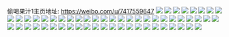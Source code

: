 偷喝果汁1主页地址: https://weibo.com/u/7417559647 
![](https://wx4.sinaimg.cn/mw2000/0085Zk6Ply1h9g86o0429j30zk0wwk19.jpg) 
![](https://wx4.sinaimg.cn/mw2000/0085Zk6Ply1h9g86p0uevj32bm2g64qq.jpg) 
![](https://wx4.sinaimg.cn/mw2000/0085Zk6Ply1h9g86w9kolj32c0340b2c.jpg) 
![](https://wx4.sinaimg.cn/mw2000/0085Zk6Ply1h8ta8qw7rbj30u011gafj.jpg) 
![](https://wx4.sinaimg.cn/mw2000/0085Zk6Ply1h8ta8r6igmj30x90u0wm2.jpg) 
![](https://wx4.sinaimg.cn/mw2000/0085Zk6Ply1h8ta8qdtbtj30u00v2n4d.jpg) 
![](https://wx4.sinaimg.cn/mw2000/0085Zk6Ply1h8rtw7oyqlj31400u0n42.jpg) 
![](https://wx4.sinaimg.cn/mw2000/0085Zk6Ply1h8qpmnzbpuj30u01407iy.jpg) 
![](https://wx4.sinaimg.cn/mw2000/0085Zk6Ply1h8qpmo7rafj30u0140qfr.jpg) 
![](https://wx4.sinaimg.cn/mw2000/0085Zk6Ply1h8qpmrp3jqj30u0140164.jpg) 
![](https://wx4.sinaimg.cn/mw2000/0085Zk6Ply1h8qpmnmx42j30u00yqnbc.jpg) 
![](https://wx4.sinaimg.cn/mw2000/0085Zk6Ply1h8qpmol7ggj30u00x3wry.jpg) 
![](https://wx4.sinaimg.cn/mw2000/0085Zk6Ply1h8ilwr91fej30u0146gv1.jpg) 
![](https://wx4.sinaimg.cn/mw2000/0085Zk6Ply1h892gb3vipj30u01407aq.jpg) 
![](https://wx4.sinaimg.cn/mw2000/0085Zk6Ply1h892gbgwxvj30u014c109.jpg) 
![](https://wx4.sinaimg.cn/mw2000/0085Zk6Ply1h892gbwdm5j30u00x1wme.jpg) 
![](https://wx4.sinaimg.cn/mw2000/0085Zk6Ply1h892gc8ztfj30u00yrtd2.jpg) 
![](https://wx4.sinaimg.cn/mw2000/0085Zk6Ply1h892gatmlej30u00x678w.jpg) 
![](https://wx4.sinaimg.cn/mw2000/0085Zk6Ply1h892ge9qgaj30u0120aez.jpg) 
![](https://wx4.sinaimg.cn/mw2000/0085Zk6Ply1h892gd95u8j30u0163an8.jpg) 
![](https://wx4.sinaimg.cn/mw2000/0085Zk6Ply1h892gds5xcj30u015nn3u.jpg) 
![](https://wx4.sinaimg.cn/mw2000/0085Zk6Ply1h86y7x45u5j30u00ye42g.jpg) 
![](https://wx4.sinaimg.cn/mw2000/0085Zk6Ply1h86y7ww4u1j30u00v3whx.jpg) 
![](https://wx4.sinaimg.cn/mw2000/0085Zk6Ply1h86y7xe6sqj30u011d476.jpg) 
![](https://wx4.sinaimg.cn/mw2000/0085Zk6Ply1h86y7xm6lyj30u011p7a0.jpg) 
![](https://wx4.sinaimg.cn/mw2000/0085Zk6Ply1h83f7eof1zj30u00vs0yc.jpg) 
![](https://wx4.sinaimg.cn/mw2000/0085Zk6Ply1h83f7ego3sj30u00wwag0.jpg) 
![](https://wx4.sinaimg.cn/mw2000/0085Zk6Ply1h82c80y89rj30u00yegmz.jpg) 
![](https://wx4.sinaimg.cn/mw2000/0085Zk6Ply1h82c815y9vj30u00v7ab4.jpg) 
![](https://wx4.sinaimg.cn/mw2000/0085Zk6Ply1h82c81hwdoj30u00z80wv.jpg) 
![](https://wx4.sinaimg.cn/mw2000/0085Zk6Ply1h82c80py2kj30u00yjjvf.jpg) 
![](https://wx4.sinaimg.cn/mw2000/0085Zk6Ply1h82c81ox4hj30u00weq49.jpg) 
![](https://wx4.sinaimg.cn/mw2000/0085Zk6Ply1h82c825zprj30u011nwmz.jpg) 
![](https://wx4.sinaimg.cn/mw2000/0085Zk6Ply1h7z62oihbuj30u00ysakn.jpg) 
![](https://wx4.sinaimg.cn/mw2000/0085Zk6Ply1h7z62pbufsj30u00v4the.jpg) 
![](https://wx4.sinaimg.cn/mw2000/0085Zk6Ply1h7z62nhrp6j30u00yn7c7.jpg) 
![](https://wx4.sinaimg.cn/mw2000/0085Zk6Ply1h7z62psx90j30u011cgsl.jpg) 
![](https://wx4.sinaimg.cn/mw2000/0085Zk6Ply1h7z62qic41j30u00z3doi.jpg) 
![](https://wx4.sinaimg.cn/mw2000/0085Zk6Ply1h7z62r3yh8j30u00xhgs6.jpg) 
![](https://wx4.sinaimg.cn/mw2000/0085Zk6Ply1h7olwwi1saj30v30u0q7s.jpg) 
![](https://wx4.sinaimg.cn/mw2000/0085Zk6Ply1h7olwwqk5gj30u00u0gqr.jpg) 
![](https://wx4.sinaimg.cn/mw2000/0085Zk6Ply1h7olwwzi7sj30u00u043k.jpg) 
![](https://wx4.sinaimg.cn/mw2000/0085Zk6Ply1h7olwx8ksij30u0140gtl.jpg) 
![](https://wx4.sinaimg.cn/mw2000/0085Zk6Ply1h7m7qj1zbtj30u00yp7cr.jpg) 
![](https://wx4.sinaimg.cn/mw2000/0085Zk6Ply1h7m7qicxm1j30vi0u0wm8.jpg) 
![](https://wx4.sinaimg.cn/mw2000/0085Zk6Ply1h7m7qjiecrj30uq0u079n.jpg) 
![](https://wx4.sinaimg.cn/mw2000/0085Zk6Ply1h7m7qk7bjxj30u014fjzt.jpg) 
![](https://wx4.sinaimg.cn/mw2000/0085Zk6Ply1h7jpbmrt7uj30u00uv47n.jpg) 
![](https://wx4.sinaimg.cn/mw2000/0085Zk6Ply1h7jpbn1yz6j30u00vwk17.jpg) 
![](https://wx4.sinaimg.cn/mw2000/0085Zk6Ply1h7jpbmkfqbj30u00vwdpu.jpg) 
![](https://wx4.sinaimg.cn/mw2000/0085Zk6Ply1h7jpbnb9jbj30u014on9d.jpg) 
![](https://wx4.sinaimg.cn/mw2000/0085Zk6Ply1h7jpbnkzjdj30u00v0gw7.jpg) 
![](https://wx4.sinaimg.cn/mw2000/0085Zk6Ply1h7jpbo06wgj30u00z7al7.jpg) 
![](https://wx4.sinaimg.cn/mw2000/0085Zk6Ply1h7io5noyf3j30u0140gw6.jpg) 
![](https://wx4.sinaimg.cn/mw2000/0085Zk6Ply1h7io5nwfe4j30u01407c2.jpg) 
![](https://wx4.sinaimg.cn/mw2000/0085Zk6Ply1h7ghr3a2cnj30u010yae7.jpg) 
